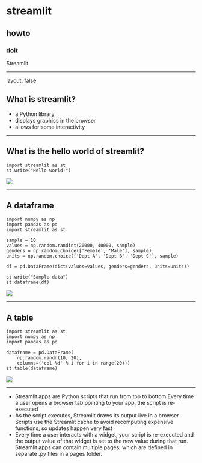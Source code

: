# streamlit

## howto

### doit

Streamlit

---

layout: false

## What is streamlit?

* a Python library
* displays graphics in the browser
* allows for some interactivity

---

## What is the hello world of streamlit?

~~~
import streamlit as st
st.write("Hello world!")

~~~

<img src="{{ base }}/img/helloworld.png">

---

## A dataframe

~~~
import numpy as np
import pandas as pd
import streamlit as st

sample = 10
values = np.random.randint(20000, 40000, sample)
genders = np.random.choice(['Female', 'Male'], sample)
units = np.random.choice(['Dept A', 'Dept B', 'Dept C'], sample)

df = pd.DataFrame(dict(values=values, genders=genders, units=units))

st.write("Sample data")
st.dataframe(df)
~~~

<img src="{{ base }}/img/df.png">

---

## A table

~~~
import streamlit as st
import numpy as np
import pandas as pd

dataframe = pd.DataFrame(
    np.random.randn(10, 20),
    columns=('col %d' % i for i in range(20)))
st.table(dataframe)
~~~

<img src="{{ base }}/img/table.png">

---


*   Streamlit apps are Python scripts that run from top to bottom
    Every time a user opens a browser tab pointing to your app, the script is
re-executed
*   As the script executes, Streamlit draws its output live in a browser
    Scripts use the Streamlit cache to avoid recomputing expensive functions,
so updates happen very fast
*   Every time a user interacts with a widget, your script is re-executed and
the output value of that widget is set to the new value during that run.
    Streamlit apps can contain multiple pages, which are defined in separate
.py files in a pages folder.

